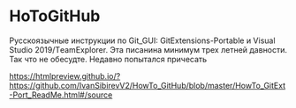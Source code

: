 # HoToGitHub
Русскоязычные инструкции по Git_GUI: GitExtensions-Portable и  Visual Studio 2019/ТeamExplorer.
Эта писанина минимум трех летней давности. Так что не обесудте. Недавно попытался причесать

https://htmlpreview.github.io/?https://github.com/IvanSibirevV2/HowTo_GitHub/blob/master/HowTo_GitExt-Port_ReadMe.html#/source
